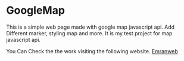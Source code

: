 # GoogleMap

This is a simple web page made with google map javascript api. Add Different marker, styling map and more. It is my test project for map javascript api.

You Can Check the the work visiting the following website. [Emranweb](https://emranweb.com/googlemap)
